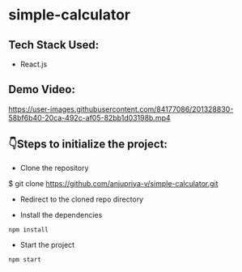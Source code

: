 # simple-calculator

## Tech Stack Used:

- React.js

## Demo Video:

https://user-images.githubusercontent.com/84177086/201328830-58bf6b40-20ca-492c-af05-82bb1d03198b.mp4


## :point_down:Steps to initialize the project:


- Clone the repository

$ git clone https://github.com/anjupriya-v/simple-calculator.git

- Redirect to the cloned repo directory

- Install the dependencies

`npm install`

- Start the project 

`npm start`